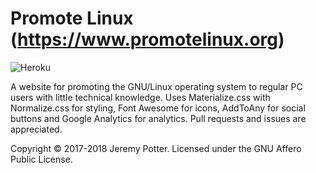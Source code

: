 # Promote Linux (https://www.promotelinux.org)

![Heroku](http://heroku-badge.herokuapp.com/?app=hgx-stockholm-prom-prod&style=flat&svg=1)

A website for promoting the GNU/Linux operating system to regular PC users with little technical knowledge. Uses Materialize.css with Normalize.css for styling, Font Awesome for icons, AddToAny for social buttons and Google Analytics for analytics. Pull requests and issues are appreciated.

Copyright © 2017-2018 Jeremy Potter. Licensed under the GNU Affero Public License.
